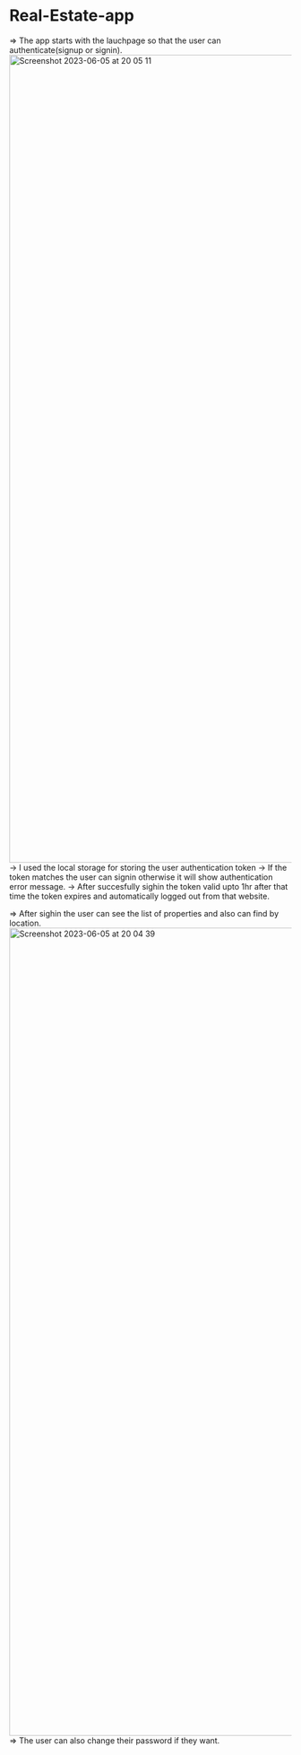 # Real-Estate-app
=> The app starts with the lauchpage so that the user can authenticate(signup or signin).
<img width="1440" alt="Screenshot 2023-06-05 at 20 05 11" src="https://github.com/satyachiratla/Real-Estate-app/assets/73630108/6d0f1903-3c5e-40d2-858a-9c67c98fb500">
    -> I used the local storage for storing the user authentication token
    -> If the token matches the user can signin otherwise it will show authentication error message.
    -> After succesfully sighin the token valid upto 1hr after that time the token expires and automatically logged out from that website.
    
=> After sighin the user can see the list of properties and also can find by location.
<img width="1440" alt="Screenshot 2023-06-05 at 20 04 39" src="https://github.com/satyachiratla/Real-Estate-app/assets/73630108/7460c63d-d745-41c8-9447-324b4646e022">
=> The user can also change their password if they want.
